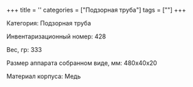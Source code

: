 +++
title = ''
categories = ["Подзорная труба"]
tags = [""]
+++

Категория: Подзорная труба

Инвентаризационный номер: 428

Вес, гр: 333

Размер аппарата  собранном виде, мм: 480х40х20

Материал корпуса: Медь


